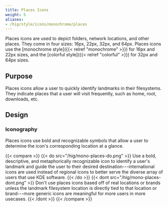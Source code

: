 ```yaml
---
title: Places Icons
weight: 5
aliases:
- /hig/style/icons/monochrome/places
---
```


Places icons are used to depict folders, network locations, and other
places. They come in four sizes: 16px, 22px, 32px, and 64px. Places
icons use the [monochrome style]({{< relref "monochrome" >}}) for 16px and 22px sizes,
and the [colorful style]({{< relref "colorful" >}}) for 32px and 64px
sizes.

Purpose
-------

Places icons allow a user to quickly identify landmarks in their
filesystems. They indicate places that a user will visit frequently,
such as home, root, downloads, etc.

Design
------

### Iconography

Places icons use bold and recognizable symbols that allow a user to
determine the icon\'s corresponding location at a glance.

{{< compare >}}
{{< do src="/hig/mono-places-do.png" >}}
Use a bold, descriptive, and metaphorically recognizable icon to identify
a user's landmark and guide the user to their desired destination---international
icons are used instead of regional icons to better serve the diverse array of
users that use KDE software.
{{< /do >}}
{{< dont src="/hig/mono-places-dont.png" >}}
Don't use places icons based off of real locations or brands unless the
landmark filesystem location is directly tied to that location or brand---more
generic icons are meaningful for more users in more usecases.
{{< /dont >}}
{{< /compare >}}
